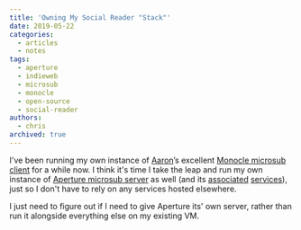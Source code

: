 ```yaml
---
title: 'Owning My Social Reader "Stack"'
date: 2019-05-22
categories:
  - articles
  - notes
tags:
  - aperture
  - indieweb
  - microsub
  - monocle
  - open-source
  - social-reader
authors:
  - chris
archived: true
---
```


I've been running my own instance of [Aaron](https://aaronparecki.com/)’s excellent [Monocle microsub client](https://github.com/aaronpk/Monocle) for a while now. I think it's time I take the leap and run my own instance of [Aperture microsub server](https://github.com/aaronpk/Aperture) as well (and its [associated](https://github.com/aaronpk/Watchtower) [services](https://github.com/atmos/camo)), just so I don't have to rely on any services hosted elsewhere.

I just need to figure out if I need to give Aperture its' own server, rather than run it alongside everything else on my existing VM.

